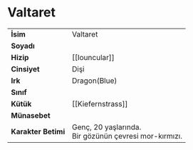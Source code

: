 # Valtaret   
  
  
|  |  |  
|---|---|  
| **İsim** | Valtaret |  
| **Soyadı** |  |  
| **Hizip** | [[Iouncular]] |  
| **Cinsiyet** | Dişi |  
| **Irk** | Dragon(Blue) |  
| **Sınıf** |  |  
| **Kütük** | [[Kiefernstrass]] |  
| **Münasebet** |  |  
| **Karakter Betimi** | Genç, 20 yaşlarında.<br>Bir gözünün çevresi mor-kırmızı. |  
  
  
